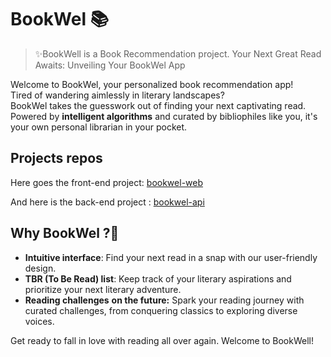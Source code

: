 # BookWel 📚

> ✨BookWell is a Book Recommendation project.
Your Next Great Read Awaits: Unveiling Your BookWel App

Welcome to BookWel, your personalized book recommendation app!
<br>
Tired of wandering aimlessly in literary landscapes? 
<br>
BookWel takes the guesswork out of finding your next captivating read. Powered by __intelligent algorithms__ and curated by bibliophiles like you, it's your own personal librarian in your pocket.

## Projects repos
Here goes the front-end project: 
[bookwel-web](https://github.com/Bookwel-Team/bookwel-web)

And here is the back-end project : 
[bookwel-api](https://github.com/Bookwel-Team/bookwel-api)


## Why BookWel ?🤔
- **Intuitive interface**: Find your next read in a snap with our user-friendly design.
- **TBR (To Be Read) list**: Keep track of your literary aspirations and prioritize your next literary adventure.
- **Reading challenges** __on the future:__ Spark your reading journey with curated challenges, from conquering classics to exploring diverse voices.



Get ready to fall in love with reading all over again. Welcome to BookWell!